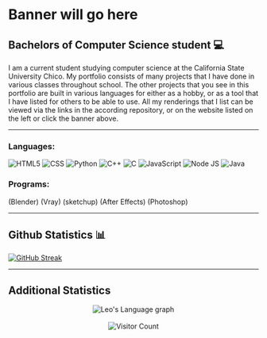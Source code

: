 <!-- <a href = "https://leomalinen04.github.io/"><img src = "" alt = "Leo Malinen" /></a> -->

# Banner will go here

## Bachelors of Computer Science student 💻

I am a current student studying computer science at the California State University Chico. My portfolio consists of many projects that I have done in various classes throughout school. The other projects that you see in this portfolio are built in various languages for either as a hobby, or as a tool that I have listed for others to be able to use. All my renderings that I list can be viewed via the links in the according repository, or on the website listed on the left or click the banner above. 

---
### Languages: 

![HTML5](https://img.shields.io/badge/HTML5-E34F26?style=for-the-badge&logo=html5&logoColor=white)
![CSS](https://img.shields.io/badge/CSS3-1572B6?style=for-the-badge&logo=css3&logoColor=white)
![Python](https://img.shields.io/badge/Python-3776AB?style=for-the-badge&logo=python&logoColor=white)
![C++](https://img.shields.io/badge/C++-00599C?style=for-the-badge&logo=cplusplus&logoColor=white)
![C](https://img.shields.io/badge/C-A8B9CC?style=for-the-badge&logo=c&logoColor=white)
![JavaScript](https://img.shields.io/badge/JavaScript-F7DF1E?style=for-the-badge&logo=javascript&logoColor=black)
![Node JS](https://img.shields.io/badge/Node.js-339933?style=for-the-badge&logo=nodedotjs&logoColor=white)
![Java](https://img.shields.io/badge/Java-007396?style=for-the-badge&logo=java&logoColor=white)
<br>

### Programs:

(Blender) (Vray) (sketchup) (After Effects) (Photoshop)

---
## Github Statistics 📊

[![GitHub Streak](https://github-readme-streak-stats.herokuapp.com?user=leo-malinen&theme=algolia&hide_border=false&date_format=M%20j%5B%2C%20Y%5D)](https://git.io/streak-stats)

---
## Additional Statistics

<div align="center">
    <img src="https://github-readme-stats.vercel.app/api/top-langs/?username=leo-malinen&langs_count=20&theme=algolia" alt="Leo's Language graph" />
</div>
<br>
<div align="center">
    <img src="https://visitor-badge.laobi.icu/badge?page_id=leo-malinen.leo-malinen" alt="Visitor Count" />
</div>
